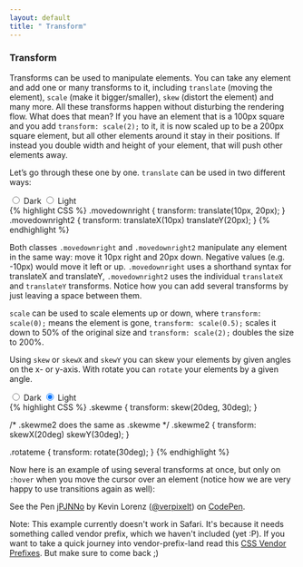 ```yaml
---
layout: default
title: " Transform"
---
```


### Transform

Transforms can be used to manipulate elements. You can take any element and add one or many transforms to it, including `translate` (moving the element), `scale` (make it bigger/smaller), `skew` (distort the element) and many more. All these transforms happen without disturbing the rendering flow. What does that mean? If you have an element that is a 100px square and you add `transform: scale(2);` to it, it is now scaled up to be a 200px square element, but all other elements around it stay in their positions. If instead you double width and height of your element, that will push other elements away.

Let’s go through these one by one. `translate` can be used in two different ways:

<div class="m-switch">
  <input class="m-switch__input" id="dark" type="radio" name="theme" onchange="darkenEverything()">
  <label class="m-switch__label m-switch__label--is-dark" for="dark">Dark</label>
  <input class="m-switch__input" id="light" type="radio" name="theme" checked="checked" onchange="lightenEverything()">
  <label class="m-switch__label m-switch__label--is-light" for="light">Light</label>
</div>
{% highlight CSS %}
.movedownright {
  transform: translate(10px, 20px);
}
.movedownright2 {
  transform: translateX(10px) translateY(20px);
}
{% endhighlight %}

Both classes `.movedownright` and `.movedownright2` manipulate any element in the same way: move it 10px right and 20px down. Negative values (e.g. -10px) would move it left or up. `.movedownright` uses a shorthand syntax for translateX and translateY, `.movedownright2` uses the individual `translateX` and `translateY` transforms. Notice how you can add several transforms by just leaving a space between them.

`scale` can be used to scale elements up or down, where `transform: scale(0);` means the element is gone, `transform: scale(0.5);` scales it down to 50% of the original size and `transform: scale(2);` doubles the size to 200%.

Using `skew` or `skewX` and `skewY` you can skew your elements by given angles on the x- or y-axis. With rotate you can `rotate` your elements by a given angle.

<div class="m-switch">
  <input class="m-switch__input" id="dark" type="radio" name="theme" onchange="darkenEverything()">
  <label class="m-switch__label m-switch__label--is-dark" for="dark">Dark</label>
  <input class="m-switch__input" id="light" type="radio" name="theme" checked="checked" onchange="lightenEverything()">
  <label class="m-switch__label m-switch__label--is-light" for="light">Light</label>
</div>
{% highlight CSS %}
.skewme {
  transform: skew(20deg, 30deg);
}

/* .skewme2 does the same as .skewme */
.skewme2 {
  transform: skewX(20deg) skewY(30deg);
}

.rotateme {
  transform: rotate(30deg);
}
{% endhighlight %}

Now here is an example of using several transforms at once, but only on `:hover` when you move the cursor over an element (notice how we are very happy to use transitions again as well):

<p data-height="481" data-theme-id="17669" data-slug-hash="jPJNNo" data-default-tab="result" data-user="verpixelt" class='codepen'>See the Pen <a href='http://codepen.io/verpixelt/pen/jPJNNo/'>jPJNNo</a> by Kevin Lorenz (<a href='http://codepen.io/verpixelt'>@verpixelt</a>) on <a href='http://codepen.io'>CodePen</a>.</p>
<script async src="//assets.codepen.io/assets/embed/ei.js"></script>

Note: This example currently doesn't work in Safari. It's because it needs something called vendor prefix, which we haven't included (yet :P). If you want to take a quick journey into vendor-prefix-land read this <a href="http://webdesign.about.com/od/css/a/css-vendor-prefixes.htm" target="_blank">CSS Vendor Prefixes</a>. But make sure to come back ;)
